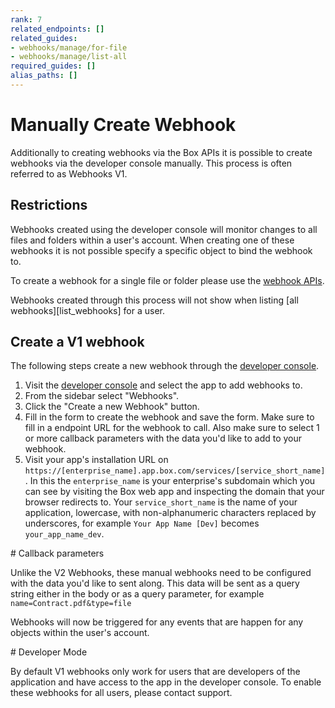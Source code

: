 ```yaml
---
rank: 7
related_endpoints: []
related_guides:
- webhooks/manage/for-file
- webhooks/manage/list-all
required_guides: []
alias_paths: []
---
```


# Manually Create Webhook

Additionally to creating webhooks via the Box APIs it is possible to
create  webhooks via the developer console manually. This process is
often referred to as Webhooks V1.

## Restrictions

Webhooks created using the developer console will monitor changes to all
files and folders within a user's account. When creating one of these webhooks
it is not possible specify a specific object to bind the webhook to.

To create a webhook for a single file or folder please use the
[webhook APIs][create_webhook].

<Message type='warning'>
  Webhooks created through this process will not show when listing
  [all webhooks][list_webhooks] for a user.
</Message>

## Create a V1 webhook

The following steps create a new webhook through the [developer console][devconsole].

1. Visit the [developer console][devconsole] and select the app to add webhooks to.
2. From the sidebar select "Webhooks".
3. Click the "Create a new Webhook" button.
4. Fill in the form to create the webhook and save the form. Make sure to fill
   in a endpoint URL for the webhook to call. Also make sure to select 1 or more
   callback parameters with the data you'd like to add to your webhook.
5. Visit your app's installation URL on
   `https://[enterprise_name].app.box.com/services/[service_short_name]`. In
   this the `enterprise_name` is your enterprise's subdomain which you can see
   by visiting the Box web app and inspecting the domain that your browser
   redirects to. Your `service_short_name` is the name of your
   application, lowercase, with non-alphanumeric characters replaced by
   underscores, for example `Your App Name [Dev]` becomes `your_app_name_dev`.

<Message type='warning'>
  # Callback parameters

  Unlike the V2 Webhooks, these manual webhooks need to be configured with the
  data you'd like to sent along. This data will be sent as a query string either
  in the body or as a query parameter, for example `name=Contract.pdf&type=file`
</Message>

Webhooks will now be triggered for any events that are happen for any objects
within the user's account.

<Message type='error'>
  # Developer Mode

  By default V1 webhooks only work for users that are developers of the
  application and have access to the app in the developer console. To enable
  these webhooks for all users, please contact support.
</Message>

[devconsole]: https://app.box.com/developers/console
[list_webhooks]: guide://webhooks/manage/list-all
[create_webhook]: guide://webhooks/manage/for-file
